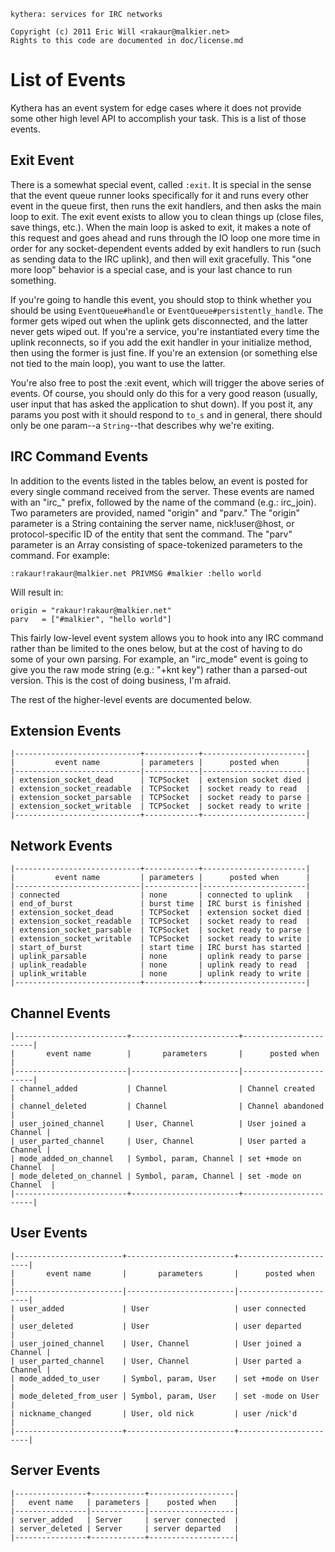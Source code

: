     kythera: services for IRC networks

    Copyright (c) 2011 Eric Will <rakaur@malkier.net>
    Rights to this code are documented in doc/license.md

List of Events
==============

Kythera has an event system for edge cases where it does not provide some other
high level API to accomplish your task. This is a list of those events.

Exit Event
----------

There is a somewhat special event, called `:exit`. It is special in the sense
that the event queue runner looks specifically for it and runs every other
event in the queue first, then runs the exit handlers, and then asks the main
loop to exit. The exit event exists to allow you to clean things up (close
files, save things, etc.). When the main loop is asked to exit, it makes a note
of this request and goes ahead and runs through the IO loop one more time in
order for any socket-dependent events added by exit handlers to run (such as
sending data to the IRC uplink), and then will exit gracefully. This "one more
loop" behavior is a special case, and is your last chance to run something.

If you're going to handle this event, you should stop to think whether you
should be using `EventQueue#handle` or `EventQueue#persistently_handle`. The
former gets wiped out when the uplink gets disconnected, and the latter never
gets wiped out. If you're a service, you're instantiated every time the uplink
reconnects, so if you add the exit handler in your initialize method, then
using the former is just fine. If you're an extension (or something else not
tied to the main loop), you want to use the latter.

You're also free to post the :exit event, which will trigger the above series
of events. Of course, you should only do this for a very good reason (usually,
user input that has asked the application to shut down). If you post it, any
params you post with it should respond to `to_s` and in general, there should
only be one param--a `String`--that describes why we're exiting.

IRC Command Events
-------------------

In addition to the events listed in the tables below, an event is posted for
every single command received from the server. These events are named with an
"irc\_" prefix, followed by the name of the command (e.g.: irc_join). Two
parameters are provided, named "origin" and "parv." The "origin" parameter is a
String containing the server name, nick!user@host, or protocol-specific ID of
the entity that sent the command. The "parv" parameter is an Array consisting
of space-tokenized parameters to the command. For example:

    :rakaur!rakaur@malkier.net PRIVMSG #malkier :hello world

Will result in:

    origin = "rakaur!rakaur@malkier.net"
    parv   = ["#malkier", "hello world"]

This fairly low-level event system allows you to hook into any IRC command
rather than be limited to the ones below, but at the cost of having to do some
of your own parsing. For example, an "irc\_mode" event is going to give you
the raw mode string (e.g.: "+knt key") rather than a parsed-out version. This
is the cost of doing business, I'm afraid.

The rest of the higher-level events are documented below.

Extension Events
----------------

    |----------------------------+------------+-----------------------|
    |         event name         | parameters |      posted when      |
    |----------------------------|------------|-----------------------|
    | extension_socket_dead      | TCPSocket  | extension socket died |
    | extension_socket_readable  | TCPSocket  | socket ready to read  |
    | extension_socket_parsable  | TCPSocket  | socket ready to parse |
    | extension_socket_writable  | TCPSocket  | socket ready to write |
    |----------------------------+------------+-----------------------|

Network Events
--------------

    |----------------------------+------------+-----------------------|
    |         event name         | parameters |      posted when      |
    |----------------------------|------------|-----------------------|
    | connected                  | none       | connected to uplink   |
    | end_of_burst               | burst time | IRC burst is finished |
    | extension_socket_dead      | TCPSocket  | extension socket died |
    | extension_socket_readable  | TCPSocket  | socket ready to read  |
    | extension_socket_parsable  | TCPSocket  | socket ready to parse |
    | extension_socket_writable  | TCPSocket  | socket ready to write |
    | start_of_burst             | start time | IRC burst has started |
    | uplink_parsable            | none       | uplink ready to parse |
    | uplink_readable            | none       | uplink ready to read  |
    | uplink_writable            | none       | uplink ready to write |
    |----------------------------+------------+-----------------------|

Channel Events
--------------

    |-------------------------+------------------------+-----------------------|
    |       event name        |       parameters       |      posted when      |
    |-------------------------|------------------------|-----------------------|
    | channel_added           | Channel                | Channel created       |
    | channel_deleted         | Channel                | Channel abandoned     |
    | user_joined_channel     | User, Channel          | User joined a Channel |
    | user_parted_channel     | User, Channel          | User parted a Channel |
    | mode_added_on_channel   | Symbol, param, Channel | set +mode on Channel  |
    | mode_deleted_on_channel | Symbol, param, Channel | set -mode on Channel  |
    |-------------------------+------------------------+-----------------------|

User Events
-----------

    |------------------------+------------------------+-----------------------|
    |       event name       |       parameters       |      posted when      |
    |------------------------|------------------------|-----------------------|
    | user_added             | User                   | user connected        |
    | user_deleted           | User                   | user departed         |
    | user_joined_channel    | User, Channel          | User joined a Channel |
    | user_parted_channel    | User, Channel          | User parted a Channel |
    | mode_added_to_user     | Symbol, param, User    | set +mode on User     |
    | mode_deleted_from_user | Symbol, param, User    | set -mode on User     |
    | nickname_changed       | User, old nick         | user /nick'd          |
    |------------------------+------------------------+-----------------------|

Server Events
--------------

    |----------------+------------+-------------------|
    |   event name   | parameters |    posted when    |
    |----------------|------------|-------------------|
    | server_added   | Server     | server connected  |
    | server_deleted | Server     | server departed   |
    |----------------+------------+-------------------|
